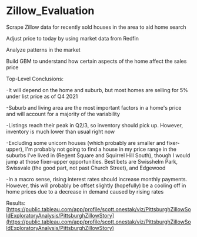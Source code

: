 # Zillow_Evaluation
Scrape Zillow data for recently sold houses in the area to aid home search

Adjust price to today by using market data from Redfin

Analyze patterns in the market

Build GBM to understand how certain aspects of the home affect the sales price



Top-Level Conclusions:

-It will depend on the home and suburb, but most homes are selling for 5% under list price as of Q4 2021

-Suburb and living area are the most important factors in a home's price and will account for a majority of the variability

-Listings reach their peak in Q2/3, so inventory should pick up.  However, inventory is much lower than usual right now

-Excluding some unicorn houses (which probably are smaller and fixer-upper), I'm probably not going to find a house in my price range in the suburbs I've lived in (Regent Square and Squirrel Hill South), though I would jump at those fixer-upper opportunities.  Best bets are Swisshelm Park, Swissvale (the good part, not past Church Street), and Edgewood

-In a macro sense, rising interest rates should increase monthly payments.  However, this will probably be offset slightly (hopefully) be a cooling off in home prices due to a decrease in demand caused by rising rates

Results: [https://public.tableau.com/app/profile/scott.onestak/viz/PittsburghZillowSoldExploratoryAnalysis/PittsburghZillowStory](https://public.tableau.com/app/profile/scott.onestak/viz/PittsburghZillowSoldExploratoryAnalysis/PittsburghZillowStory)
